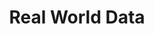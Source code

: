---
layout: photo_set
title: Real World Data
permalink: /posts/ceb_rwd/
time: 28th September, 2022
company: Mahidol University, Thailand
description: "CEB-RAMA-MU hosted Dr. Olivia Wu from Glasgow University and various academics across Thailand to discuss on the topic of research using real world data. I was invited for participation as a speaker under the topic “Real World Data in Ramathibodi Hospital” to share our experience of extracting and curating medical data from Electronic Health Records."

photos:
    set: ceb_rwd
    size: 5
---
